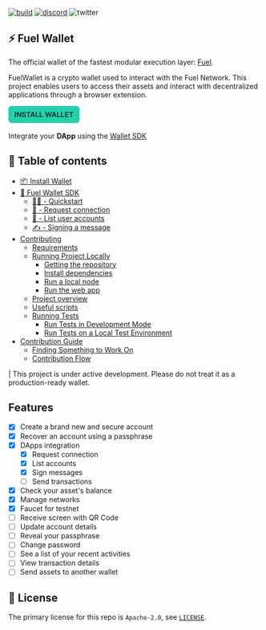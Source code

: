 [![build](https://github.com/FuelLabs/fuels-wallet/actions/workflows/gh-pages.yml/badge.svg)](https://github.com/FuelLabs/fuels-wallet/actions/workflows/gh-pages.yml)
[![discord](https://img.shields.io/badge/chat%20on-discord-orange?&logo=discord&logoColor=ffffff&color=7389D8&labelColor=6A7EC2)](https://discord.gg/xfpK4Pe)
![twitter](https://img.shields.io/twitter/follow/SwayLang?style=social)

## ⚡️ Fuel Wallet

The official wallet of the fastest modular execution layer: [Fuel](https://fuel.network).

FuelWallet is a crypto wallet used to interact with the Fuel Network. This project enables users to access their assets and interact with decentralized applications through a browser extension.

[![Install Wallet](docs/assets/install-button.png)](./docs/INSTALL.md)

Integrate your **DApp** using the [Wallet SDK](./docs/WALLET_SDK.md)

## 📗 Table of contents

- [📦 Install Wallet](./docs/INSTALL.md)
- [🧰 Fuel Wallet SDK](./docs/WALLET_SDK.md)
  - [👨‍💻 - Quickstart](./docs/WALLET_SDK.md#quickstart)
  - [🔗 - Request connection](./docs/WALLET_SDK.md#request-connection)
  - [📗 - List user accounts](./docs/WALLET_SDK.md#list-user-accounts)
  - [✍️ - Signing a message](./docs/WALLET_SDK.md#signing-a-message)
- [Contributing](./docs/GETTING_STARTED.md)
  - [Requirements](./docs/GETTING_STARTED.md#requirements)
  - [Running Project Locally](./docs/GETTING_STARTED.md#running-project-locally)
    - [Getting the repository](./docs/GETTING_STARTED.md#---getting-the-repository)
    - [Install dependencies](./docs/GETTING_STARTED.md#---install-dependencies)
    - [Run a local node](./docs/GETTING_STARTED.md#---run-local-node)
    - [Run the web app](./docs/GETTING_STARTED.md#---run-web-app)
  - [Project overview](./docs/GETTING_STARTED.md#-project-overview)
  - [Useful scripts](./docs/GETTING_STARTED.md#-useful-scripts)
  - [Running Tests](./docs/GETTING_STARTED.md#running-tests)
    - [Run Tests in Development Mode](./docs/GETTING_STARTED.md#run-tests-in-development-mode)
    - [Run Tests on a Local Test Environment](./docs/GETTING_STARTED.md#run-tests-on-a-local-test-environment)
- [Contribution Guide](./docs/CONTRIBUTING.md)
  - [Finding Something to Work On](./docs/CONTRIBUTING.md#finding-something-to-work-on)
  - [Contribution Flow](./docs/CONTRIBUTING.md#contribution-flow)

| This project is under active development. Please do not treat it as a production-ready wallet.

## Features

- [x] Create a brand new and secure account
- [x] Recover an account using a passphrase
- [x] DApps integration
  - [x] Request connection
  - [x] List accounts
  - [x] Sign messages
  - [ ] Send transactions
- [x] Check your asset's balance
- [x] Manage networks
- [x] Faucet for testnet
- [ ] Receive screen with QR Code
- [ ] Update account details
- [ ] Reveal your passphrase
- [ ] Change password
- [ ] See a list of your recent activities
- [ ] View transaction details
- [ ] Send assets to another wallet

## 📜 License

The primary license for this repo is `Apache-2.0`, see [`LICENSE`](./LICENSE).
